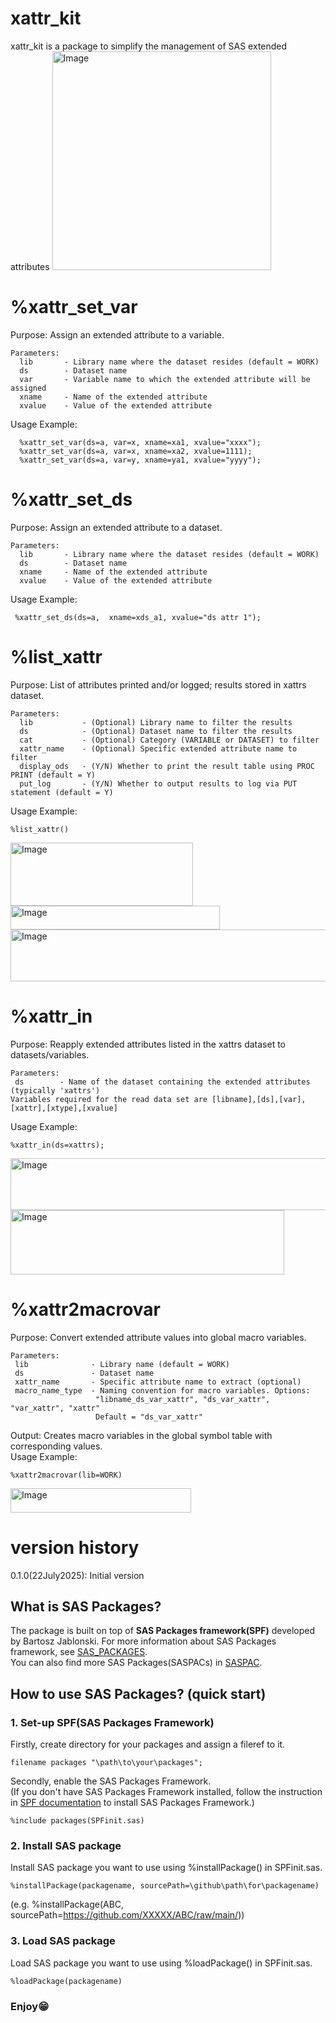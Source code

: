 # xattr_kit
xattr_kit is a package to simplify the management of SAS extended attributes
<img width="350" height="350" alt="Image" src="https://github.com/user-attachments/assets/77301605-27e7-4e1b-b0ae-0b3d1dfc255f" /> 

# %xattr_set_var
Purpose:        Assign an extended attribute to a variable.
~~~text  
Parameters:
  lib       - Library name where the dataset resides (default = WORK)
  ds        - Dataset name
  var       - Variable name to which the extended attribute will be assigned
  xname     - Name of the extended attribute
  xvalue    - Value of the extended attribute
~~~
 Usage Example:
~~~sas  
  %xattr_set_var(ds=a, var=x, xname=xa1, xvalue="xxxx");
  %xattr_set_var(ds=a, var=x, xname=xa2, xvalue=1111);
  %xattr_set_var(ds=a, var=y, xname=ya1, xvalue="yyyy");
~~~

# %xattr_set_ds
Purpose:        Assign an extended attribute to a dataset.
~~~text
Parameters:
  lib       - Library name where the dataset resides (default = WORK)
  ds        - Dataset name
  xname     - Name of the extended attribute
  xvalue    - Value of the extended attribute
~~~
 Usage Example:
~~~sas
 %xattr_set_ds(ds=a,  xname=xds_a1, xvalue="ds attr 1");
~~~

# %list_xattr
 Purpose:       List of attributes printed and/or logged; results stored in xattrs dataset.
 ~~~text
 Parameters:
   lib           - (Optional) Library name to filter the results
   ds            - (Optional) Dataset name to filter the results
   cat           - (Optional) Category (VARIABLE or DATASET) to filter
   xattr_name    - (Optional) Specific extended attribute name to filter
   display_ods   - (Y/N) Whether to print the result table using PROC PRINT (default = Y)
   put_log       - (Y/N) Whether to output results to log via PUT statement (default = Y)
~~~
 Usage Example:
 ~~~sas
 %list_xattr()
~~~
<img width="292" height="101" alt="Image" src="https://github.com/user-attachments/assets/db2fed44-8692-4bd9-aaa2-d6b18d19aa7e" />
<br>
<img width="335" height="38" alt="Image" src="https://github.com/user-attachments/assets/5d96267a-1fb7-48e4-85e7-07d1c049c9ed" />
<br>
<img width="514" height="83" alt="Image" src="https://github.com/user-attachments/assets/ef838b81-22eb-4beb-ba30-dc841260419a" />
<br>

# %xattr_in
Purpose:        Reapply extended attributes listed in the xattrs dataset to datasets/variables.
 ~~~text
Parameters:
  ds        - Name of the dataset containing the extended attributes (typically 'xattrs')
Variables required for the read data set are [libname],[ds],[var],[xattr],[xtype],[xvalue]
~~~
Usage Example:
~~~sas
%xattr_in(ds=xattrs);
~~~
<img width="514" height="83" alt="Image" src="https://github.com/user-attachments/assets/ef838b81-22eb-4beb-ba30-dc841260419a" />
<br>
<img width="438" height="103" alt="Image" src="https://github.com/user-attachments/assets/96244bea-d64a-4d13-98c9-d087da143cbf" />

# %xattr2macrovar
Purpose:        Convert extended attribute values into global macro variables.
 ~~~text
Parameters:
  lib              - Library name (default = WORK)
  ds               - Dataset name
  xattr_name       - Specific attribute name to extract (optional)
  macro_name_type  - Naming convention for macro variables. Options:
                    "libname_ds_var_xattr", "ds_var_xattr", "var_xattr", "xattr"
                    Default = "ds_var_xattr"
~~~
Output:         Creates macro variables in the global symbol table with corresponding values. <br>
 Usage Example:
~~~sas
%xattr2macrovar(lib=WORK)
~~~
<img width="289" height="39" alt="Image" src="https://github.com/user-attachments/assets/44041d05-5e81-433a-836e-e3fca03204de" />

# version history
0.1.0(22July2025): Initial version

## What is SAS Packages?  
The package is built on top of **SAS Packages framework(SPF)** developed by Bartosz Jablonski.
For more information about SAS Packages framework, see [SAS_PACKAGES](https://github.com/yabwon/SAS_PACKAGES).  
You can also find more SAS Packages(SASPACs) in [SASPAC](https://github.com/SASPAC).

## How to use SAS Packages? (quick start)
### 1. Set-up SPF(SAS Packages Framework)
Firstly, create directory for your packages and assign a fileref to it.
~~~sas      
filename packages "\path\to\your\packages";
~~~
Secondly, enable the SAS Packages Framework.  
(If you don't have SAS Packages Framework installed, follow the instruction in [SPF documentation](https://github.com/yabwon/SAS_PACKAGES/tree/main/SPF/Documentation) to install SAS Packages Framework.)  
~~~sas      
%include packages(SPFinit.sas)
~~~  
### 2. Install SAS package  
Install SAS package you want to use using %installPackage() in SPFinit.sas.
~~~sas      
%installPackage(packagename, sourcePath=\github\path\for\packagename)
~~~
(e.g. %installPackage(ABC, sourcePath=https://github.com/XXXXX/ABC/raw/main/))  
### 3. Load SAS package  
Load SAS package you want to use using %loadPackage() in SPFinit.sas.
~~~sas      
%loadPackage(packagename)
~~~
### Enjoy😁
